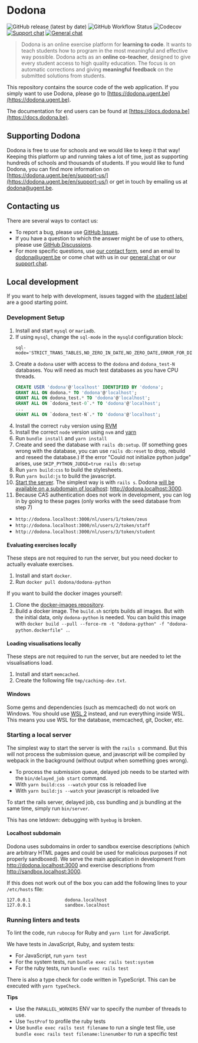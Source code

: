 # Dodona

![GitHub release (latest by date)](https://img.shields.io/github/v/release/dodona-edu/dodona)
![GitHub Workflow Status](https://img.shields.io/github/workflow/status/dodona-edu/dodona/Test)
![Codecov](https://img.shields.io/codecov/c/github/dodona-edu/dodona)
[![Support chat](https://img.shields.io/static/v1?label=support%20chat&message=on%20matrix&color=informational)](https://matrix.to/#/#dodona-support:vanpetegem.me?via=vanpetegem.me)
[![General chat](https://img.shields.io/static/v1?label=general%20chat&message=on%20matrix&color=informational)](https://matrix.to/#/#dodona-general:vanpetegem.me?via=vanpetegem.me&via=matrix.org&via=beardhatcode.be)

> Dodona is an online exercise platform for **learning to code**. It wants to teach students how to program in the most meaningful and effective way possible. Dodona acts as an **online co-teacher**, designed to give every student access to high quality education. The focus is on automatic corrections and giving **meaningful feedback** on the submitted solutions from students.

This repository contains the source code of the web application. If you simply want to use Dodona, please go to [https://dodona.ugent.be](https://dodona.ugent.be).

The documentation for end users can be found at [https://docs.dodona.be](https://docs.dodona.be).

## Supporting Dodona

Dodona is free to use for schools and we would like to keep it that way! Keeping this platform up and running takes a lot of time, just as supporting hundreds of schools and thousands of students. If you would like to fund Dodona, you can find more information on [https://dodona.ugent.be/en/support-us/](https://dodona.ugent.be/en/support-us/) or get in touch by emailing us at dodona@ugent.be.

## Contacting us

There are several ways to contact us:
- To report a bug, please use [GitHub Issues](https://github.com/dodona-edu/dodona/issues).
- If you have a question to which the answer might be of use to others, please use [GitHub Discussions](https://github.com/dodona-edu/dodona/discussions).
- For more specific questions, use [our contact form](https://dodona.ugent.be/nl/contact/), send an email to [dodona@ugent.be](mailto:dodona@ugent.be) or come chat with us in our [general chat](https://matrix.to/#/#dodona-general:vanpetegem.me?via=vanpetegem.me&via=matrix.org&via=beardhatcode.be) or our [support chat](https://matrix.to/#/#dodona-support:vanpetegem.me?via=vanpetegem.me).

## Local development

If you want to help with development, issues tagged with the [student label](https://github.com/dodona-edu/dodona/issues?q=is%3Aissue+is%3Aopen+label%3Astudent) are a good starting point.

### Development Setup

1. Install and start `mysql` or `mariadb`.
2. If using `mysql`, change the `sql-mode` in the `mysqld` configuration block:
    ```
    sql-mode='STRICT_TRANS_TABLES,NO_ZERO_IN_DATE,NO_ZERO_DATE,ERROR_FOR_DIVISION_BY_ZERO,NO_ENGINE_SUBSTITUTION'
    ```
3. Create a `dodona` user with access to the `dodona` and `dodona_test-N` databases. You will need as much test databases as you have CPU threads.
    ```sql
    CREATE USER 'dodona'@'localhost' IDENTIFIED BY 'dodona';
    GRANT ALL ON dodona.* TO 'dodona'@'localhost';
    GRANT ALL ON dodona_test.* TO 'dodona'@'localhost';
    GRANT ALL ON `dodona_test-0`.* TO 'dodona'@'localhost';
    ...
    GRANT ALL ON `dodona_test-N`.* TO 'dodona'@'localhost';
    ```
4. Install the correct `ruby` version using [RVM](https://rvm.io/)
5. Install the correct `node` version using `nvm` and [yarn](https://yarnpkg.com/)
6. Run `bundle install` and `yarn install`
7. Create and seed the database with `rails db:setup`. (If something goes wrong with the database, you can use `rails db:reset` to drop, rebuild and reseed the database.)
If the error "Could not initialize python judge" arises, use `SKIP_PYTHON_JUDGE=true rails db:setup`
8. Run `yarn build:css` to build the stylesheets.
9. Run `yarn build:js` to build the javascript.
10. [Start the server](#starting-the-server). The simplest way is with `rails s`. Dodona [will be available on a subdomain of localhost](#localhost-subdomain): http://dodona.localhost:3000.
11. Because CAS authentication does not work in development, you can log in by going to these pages (only works with the seed database from step 7)
- `http://dodona.localhost:3000/nl/users/1/token/zeus`
- `http://dodona.localhost:3000/nl/users/2/token/staff`
- `http://dodona.localhost:3000/nl/users/3/token/student`

#### Evaluating exercises locally
These steps are not required to run the server, but you need docker to actually evaluate exercises.

1. Install and start `docker`.
2. Run `docker pull dodona/dodona-python`

If you want to build the docker images yourself:
1. Clone the [docker-images repository](https://github.com/dodona-edu/docker-images).
2. Build a docker image. The `build.sh` scripts builds all images. But with the initial data, only `dodona-python` is needed. You can build this image with `docker build --pull --force-rm -t "dodona-python" -f "dodona-python.dockerfile" .`.

#### Loading visualisations locally
These steps are not required to run the server, but are needed to let the visualisations load.

1. Install and start `memcached`.
2. Create the following file `tmp/caching-dev.txt`.

#### Windows

Some gems and dependencies (such as memcached) do not work on Windows.
You should use [WSL 2](https://docs.microsoft.com/en-us/windows/wsl/about) instead, and run everything inside WSL.
This means you use WSL for the database, memcached, git, Docker, etc.

### Starting a local server
The simplest way to start the server is with the `rails s` command. But this will not process the submission queue, and javascript will be compiled by webpack in the background (without output when something goes wrong).

- To process the submission queue, delayed job needs to be started with the `bin/delayed_job start` command.
- With `yarn build:css --watch` your css is reloaded live
- With `yarn build:js --watch` your javascript is reloaded live

To start the rails server, delayed job, css bundling and js bundling at the same time, simply run `bin/server`.

This has one letdown: debugging with `byebug` is broken.

#### Localhost subdomain

Dodona uses subdomains in order to sandbox exercise descriptions (which are arbitrary HTML pages and could be used for malicious purposes if not properly sandboxed). We serve the main application in development from http://dodona.localhost:3000 and exercise descriptions from http://sandbox.localhost:3000.

If this does not work out of the box you can add the following lines to your `/etc/hosts` file:
```
127.0.0.1             dodona.localhost
127.0.0.1             sandbox.localhost
```

### Running linters and tests

To lint the code, run `rubocop` for Ruby and `yarn lint` for JavaScript.

We have tests in JavaScript, Ruby, and system tests:

* For JavaScript, run `yarn test`
* For the system tests, run `bundle exec rails test:system`
* For the ruby tests, run `bundle exec rails test`

There is also a type check for code written in TypeScript. This can be executed with `yarn typeCheck`.

**Tips**
* Use the `PARALLEL_WORKERS` ENV var to specify the number of threads to use.
* Use `TestProf` to profile the ruby tests
* Use `bundle exec rails test filename` to run a single test file, use `bundle exec rails test filename:linenumber` to run a specific test
